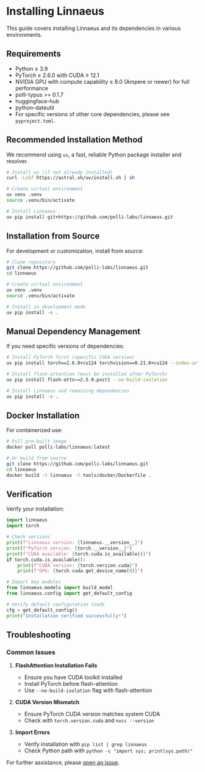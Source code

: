 # Installing Linnaeus

This guide covers installing Linnaeus and its dependencies in various environments.

## Requirements

- Python ≥ 3.9
- PyTorch ≥ 2.6.0 with CUDA ≥ 12.1
- NVIDIA GPU with compute capability ≥ 8.0 (Ampere or newer) for full performance
- polli-typus >= 0.1.7
- huggingface-hub
- python-dateutil
- For specific versions of other core dependencies, please see `pyproject.toml`.

## Recommended Installation Method

We recommend using `uv`, a fast, reliable Python package installer and resolver.

```bash
# Install uv (if not already installed)
curl -LsSf https://astral.sh/uv/install.sh | sh

# Create virtual environment
uv venv .venv
source .venv/bin/activate

# Install Linnaeus
uv pip install git+https://github.com/polli-labs/linnaeus.git
```

## Installation from Source

For development or customization, install from source:

```bash
# Clone repository
git clone https://github.com/polli-labs/linnaeus.git
cd linnaeus

# Create virtual environment
uv venv .venv
source .venv/bin/activate

# Install in development mode
uv pip install -e .
```

## Manual Dependency Management

If you need specific versions of dependencies:

```bash
# Install PyTorch first (specific CUDA version)
uv pip install torch==2.6.0+cu124 torchvision==0.21.0+cu124 --index-url https://download.pytorch.org/whl/cu124

# Install flash-attention (must be installed after PyTorch)
uv pip install flash-attn>=2.5.9.post1 --no-build-isolation

# Install Linnaeus and remaining dependencies
uv pip install -e .
```

## Docker Installation

For containerized use:

```bash
# Pull pre-built image
docker pull polli-labs/linnaeus:latest

# Or build from source
git clone https://github.com/polli-labs/linnaeus.git
cd linnaeus
docker build -t linnaeus -f tools/docker/Dockerfile .
```

## Verification

Verify your installation:

```python
import linnaeus
import torch

# Check versions
print(f"Linnaeus version: {linnaeus.__version__}")
print(f"PyTorch version: {torch.__version__}")
print(f"CUDA available: {torch.cuda.is_available()}")
if torch.cuda.is_available():
    print(f"CUDA version: {torch.version.cuda}")
    print(f"GPU: {torch.cuda.get_device_name(0)}")

# Import key modules
from linnaeus.models import build_model
from linnaeus.config import get_default_config

# Verify default configuration loads
cfg = get_default_config()
print("Installation verified successfully!")
```

## Troubleshooting

### Common Issues

1. **FlashAttention Installation Fails**
   - Ensure you have CUDA toolkit installed
   - Install PyTorch before flash-attention
   - Use `--no-build-isolation` flag with flash-attention

2. **CUDA Version Mismatch**
   - Ensure PyTorch CUDA version matches system CUDA
   - Check with `torch.version.cuda` and `nvcc --version`

3. **Import Errors**
   - Verify installation with `pip list | grep linnaeus`
   - Check Python path with `python -c "import sys; print(sys.path)"`

For further assistance, please [open an issue](https://github.com/polli-labs/linnaeus/issues).